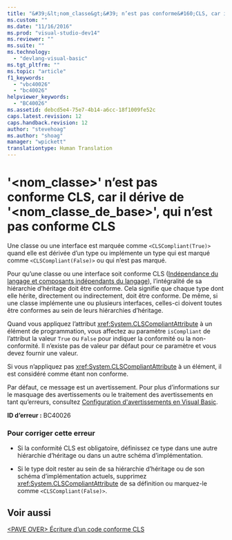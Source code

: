 ```yaml
---
title: "&#39;&lt;nom_classe&gt;&#39; n’est pas conforme&#160;CLS, car il d&#233;rive de &#39;&lt;nom_classe_de_base&gt;&#39;, qui n’est pas conforme&#160;CLS | Microsoft Docs"
ms.custom: ""
ms.date: "11/16/2016"
ms.prod: "visual-studio-dev14"
ms.reviewer: ""
ms.suite: ""
ms.technology: 
  - "devlang-visual-basic"
ms.tgt_pltfrm: ""
ms.topic: "article"
f1_keywords: 
  - "vbc40026"
  - "bc40026"
helpviewer_keywords: 
  - "BC40026"
ms.assetid: debcd5e4-75e7-4b14-a6cc-18f1009fe52c
caps.latest.revision: 12
caps.handback.revision: 12
author: "stevehoag"
ms.author: "shoag"
manager: "wpickett"
translationtype: Human Translation
---
```

# &#39;&lt;nom_classe&gt;&#39; n’est pas conforme&#160;CLS, car il d&#233;rive de &#39;&lt;nom_classe_de_base&gt;&#39;, qui n’est pas conforme&#160;CLS
Une classe ou une interface est marquée comme `<CLSCompliant(True)>` quand elle est dérivée d’un type ou implémente un type qui est marqué comme `<CLSCompliant(False)>` ou qui n’est pas marqué.  
  
 Pour qu’une classe ou une interface soit conforme CLS \([Indépendance du langage et composants indépendants du langage](../Topic/Language%20Independence%20and%20Language-Independent%20Components.md)\), l’intégralité de sa hiérarchie d’héritage doit être conforme. Cela signifie que chaque type dont elle hérite, directement ou indirectement, doit être conforme. De même, si une classe implémente une ou plusieurs interfaces, celles\-ci doivent toutes être conformes au sein de leurs hiérarchies d’héritage.  
  
 Quand vous appliquez l’attribut <xref:System.CLSCompliantAttribute> à un élément de programmation, vous affectez au paramètre `isCompliant` de l’attribut la valeur `True` ou `False` pour indiquer la conformité ou la non\-conformité. Il n’existe pas de valeur par défaut pour ce paramètre et vous devez fournir une valeur.  
  
 Si vous n’appliquez pas <xref:System.CLSCompliantAttribute> à un élément, il est considéré comme étant non conforme.  
  
 Par défaut, ce message est un avertissement. Pour plus d’informations sur le masquage des avertissements ou le traitement des avertissements en tant qu’erreurs, consultez [Configuration d'avertissements en Visual Basic](/visual-studio/ide/configuring-warnings-in-visual-basic).  
  
 **ID d’erreur :** BC40026  
  
### Pour corriger cette erreur  
  
-   Si la conformité CLS est obligatoire, définissez ce type dans une autre hiérarchie d’héritage ou dans un autre schéma d’implémentation.  
  
-   Si le type doit rester au sein de sa hiérarchie d’héritage ou de son schéma d’implémentation actuels, supprimez <xref:System.CLSCompliantAttribute> de sa définition ou marquez\-le comme `<CLSCompliant(False)>`.  
  
## Voir aussi  
 [\<PAVE OVER\> Écriture d’un code conforme CLS](http://msdn.microsoft.com/fr-fr/4c705105-69a2-4e5e-b24e-0633bc32c7f3)